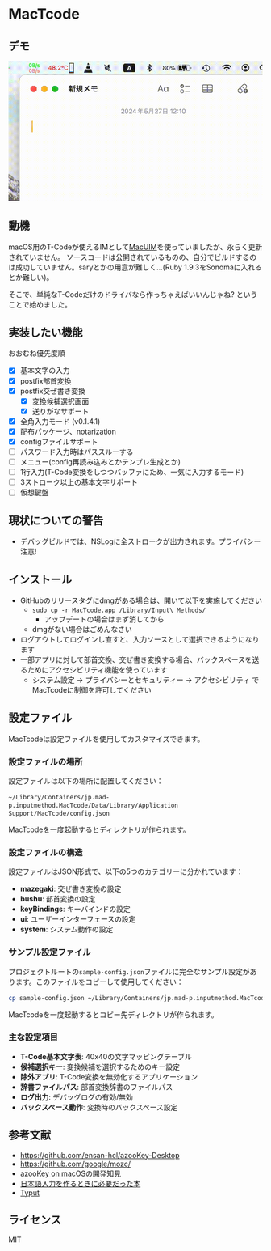 # MacTcode

## デモ

![](mactcode-demo.gif)

## 動機

macOS用のT-Codeが使えるIMとして[MacUIM](https://github.com/e-kato/macuim)を使っていましたが、永らく更新されていません。
ソースコードは公開されているものの、自分でビルドするのは成功していません。saryとかの用意が難しく…(Ruby 1.9.3をSonomaに入れるとか難しい)。

そこで、単純なT-Codeだけのドライバなら作っちゃえばいいんじゃね? ということで始めました。

## 実装したい機能

おおむね優先度順
- [x] 基本文字の入力
- [x] postfix部首変換
- [x] postfix交ぜ書き変換
    - [x] 変換候補選択画面
    - [x] 送りがなサポート
- [x] 全角入力モード (v0.1.4.1)
- [x] 配布パッケージ、notarization
- [x] configファイルサポート
- [ ] パスワード入力時はパススルーする
- [ ] メニュー(config再読み込みとかテンプレ生成とか)
- [ ] 1行入力(T-Code変換をしつつバッファにため、一気に入力するモード)
- [ ] 3ストローク以上の基本文字サポート
- [ ] 仮想鍵盤

## 現状についての警告

- デバッグビルドでは、NSLogに全ストロークが出力されます。プライバシー注意!

## インストール

- GitHubのリリースタグにdmgがある場合は、開いて以下を実施してください
    - `sudo cp -r MacTcode.app /Library/Input\ Methods/`
        - アップデートの場合はまず消してから
    - dmgがない場合はごめんなさい
- ログアウトしてログインし直すと、入力ソースとして選択できるようになります
- 一部アプリに対して部首交換、交ぜ書き変換する場合、バックスペースを送るためにアクセシビリティ機能を使っています
    - システム設定 → プライバシーとセキュリティー → アクセシビリティ でMacTcodeに制御を許可してください

## 設定ファイル

MacTcodeは設定ファイルを使用してカスタマイズできます。

### 設定ファイルの場所

設定ファイルは以下の場所に配置してください：
```
~/Library/Containers/jp.mad-p.inputmethod.MacTcode/Data/Library/Application Support/MacTcode/config.json
```

MacTcodeを一度起動するとディレクトリが作られます。

### 設定ファイルの構造

設定ファイルはJSON形式で、以下の5つのカテゴリーに分かれています：

- **mazegaki**: 交ぜ書き変換の設定
- **bushu**: 部首変換の設定
- **keyBindings**: キーバインドの設定
- **ui**: ユーザーインターフェースの設定
- **system**: システム動作の設定

### サンプル設定ファイル

プロジェクトルートの`sample-config.json`ファイルに完全なサンプル設定があります。このファイルをコピーして使用してください：

```bash
cp sample-config.json ~/Library/Containers/jp.mad-p.inputmethod.MacTcode/Data/Library/Application\ Support/MacTcode/config.json
```

MacTcodeを一度起動するとコピー先ディレクトリが作られます。

### 主な設定項目

- **T-Code基本文字表**: 40x40の文字マッピングテーブル
- **候補選択キー**: 変換候補を選択するためのキー設定
- **除外アプリ**: T-Code変換を無効化するアプリケーション
- **辞書ファイルパス**: 部首変換辞書のファイルパス
- **ログ出力**: デバッグログの有効/無効
- **バックスペース動作**: 変換時のバックスペース設定

## 参考文献

- https://github.com/ensan-hcl/azooKey-Desktop
- https://github.com/google/mozc/
- [azooKey on macOSの開発知見](https://zenn.dev/azookey/articles/d06b4ee8039ba9)
- [日本語入力を作るときに必要だった本](https://mzp.booth.pm/items/809262)
- [Typut](https://github.com/ensan-hcl/Typut)

## ライセンス

MIT
